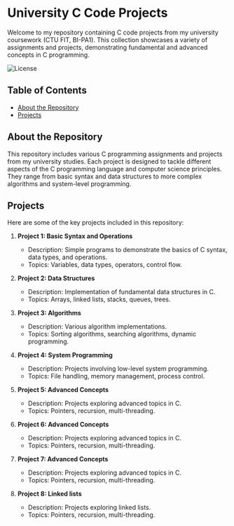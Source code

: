 # University C Code Projects

Welcome to my repository containing C code projects from my university coursework (CTU FIT, BI-PA1). This collection showcases a variety of assignments and projects, demonstrating fundamental and advanced concepts in C programming.

![License](https://img.shields.io/badge/license-MIT-blue.svg)

## Table of Contents

- [About the Repository](#about-the-repository)
- [Projects](#projects)

## About the Repository

This repository includes various C programming assignments and projects from my university studies. Each project is designed to tackle different aspects of the C programming language and computer science principles. They range from basic syntax and data structures to more complex algorithms and system-level programming.

## Projects

Here are some of the key projects included in this repository:

1. **Project 1: Basic Syntax and Operations**
   - Description: Simple programs to demonstrate the basics of C syntax, data types, and operations.
   - Topics: Variables, data types, operators, control flow.

2. **Project 2: Data Structures**
   - Description: Implementation of fundamental data structures in C.
   - Topics: Arrays, linked lists, stacks, queues, trees.

3. **Project 3: Algorithms**
   - Description: Various algorithm implementations.
   - Topics: Sorting algorithms, searching algorithms, dynamic programming.

4. **Project 4: System Programming**
   - Description: Projects involving low-level system programming.
   - Topics: File handling, memory management, process control.

5. **Project 5: Advanced Concepts**
   - Description: Projects exploring advanced topics in C.
   - Topics: Pointers, recursion, multi-threading.
  
6. **Project 6: Advanced Concepts**
   - Description: Projects exploring advanced topics in C.
   - Topics: Pointers, recursion, multi-threading.
  
7. **Project 7: Advanced Concepts**
   - Description: Projects exploring advanced topics in C.
   - Topics: Pointers, recursion, multi-threading.
  
8. **Project 8: Linked lists**
   - Description: Projects exploring linked lists.
   - Topics: Pointers, recursion, multi-threading.
